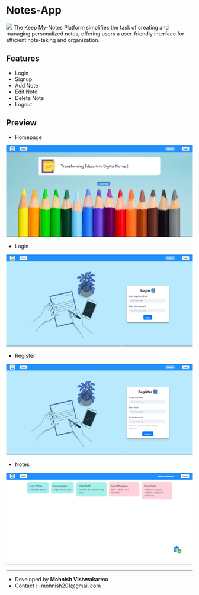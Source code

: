 # Notes-App
<img src="https://play-lh.googleusercontent.com/36szRvmqeewn6fxpx9V88zhpPU3c84Im9zjAFPZl-cReiztnAD6cn0jSnWBGsNNdPsU" width="100px" />
The Keep My-Notes Platform simplifies the task of creating and managing personalized notes, offering users a user-friendly interface for efficient note-taking and organization.

## Features
- Login
- Signup
- Add Note
- Edit Note
- Delete Note
- Logout

## Preview

- Homepage
<img src="./Frontend/my-notes-app/src/assets/homepage.png" />

- Login
<img src="./Frontend/my-notes-app/src/assets/login.png" />

- Register
<img src="./Frontend/my-notes-app/src/assets/register.png" />

- Notes
<img src="./Frontend/my-notes-app/src/assets/notes.png" />

------------------------------------------------------------------------------------------
- Developed by **Mohnish Vishwakarma**
- Contact : -mohnish201@gmail.com



